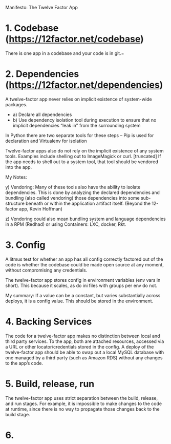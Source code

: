 Manifesto: The Twelve Factor App

# 1. Codebase (https://12factor.net/codebase)
There is one app in a codebase and your code is in git.=

# 2. Dependencies (https://12factor.net/dependencies)
A twelve-factor app never relies on implicit existence of system-wide packages.

* a)  Declare all dependencies
* b)  Use dependency isolation tool during execution to ensure that no implicit dependencies “leak in” from the surrounding system

In Python there are two separate tools for these steps – Pip is used for declaration and Virtualenv for isolation

Twelve-factor apps also do not rely on the implicit existence of any system tools. Examples include shelling out to ImageMagick or curl.
[truncated]
If the app needs to shell out to a system tool, that tool should be vendored into the app.

My Notes:

y) Vendoring:
Many of these tools also have the ability to isolate dependencies.
This is done by analyzing the declared dependencies and bundling
(also called vendoring) those dependencies into some sub-structure
beneath or within the application artifact itself. (Beyond the 12-factor app, Kevin Hoffman)

z) Vendoring could also mean bundling system and language dependencies in a RPM (Redhad) or using Containers: LXC, docker, Rkt.


# 3. Config

A litmus test for whether an app has all config correctly factored out of the code is whether the codebase could be made open source at any moment, without compromising any credentials.

The twelve-factor app stores config in environment variables (env vars in short). This because it scales, as do ini files with groups per env do not.

My summary:
If a value can be a constant, but varies substantially across deploys, it is a config value. This should be stored in the environment.


# 4. Backing Services

The code for a twelve-factor app makes no distinction between local and third party services. To the app, both are attached resources, accessed via a URL or other locator/credentials stored in the config. A deploy of the twelve-factor app should be able to swap out a local MySQL database with one managed by a third party (such as Amazon RDS) without any changes to the app’s code.

# 5. Build, release, run

The twelve-factor app uses strict separation between the build, release, and run stages. For example, it is impossible to make changes to the code at runtime, since there is no way to propagate those changes back to the build stage.

# 6.
